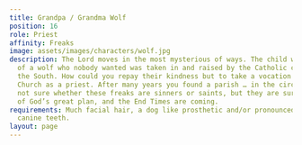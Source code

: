 ```yaml
---
title: Grandpa / Grandma Wolf
position: 16
role: Priest
affinity: Freaks
image: assets/images/characters/wolf.jpg
description: The Lord moves in the most mysterious of ways. The child with the face
  of a wolf who nobody wanted was taken in and raised by the Catholic church far to
  the South. How could you repay their kindness but to take a vocation and enter the
  Church as a priest. After many years you found a parish … in the circus. You are
  not sure whether these freaks are sinners or saints, but they are surely a part
  of God’s great plan, and the End Times are coming.
requirements: Much facial hair, a dog like prosthetic and/or pronounced, wolf-like
  canine teeth.
layout: page
---
```


